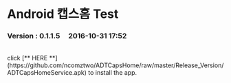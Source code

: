 # Android 캡스홈 Test

### Version  :  0.1.1.5&nbsp;&nbsp;&nbsp;&nbsp;&nbsp;2016-10-31  17:52
<br>
click [** HERE **](https://github.com/ncomztwo/ADTCapsHome/raw/master/Release_Version/ADTCapsHomeService.apk) to install the app.

